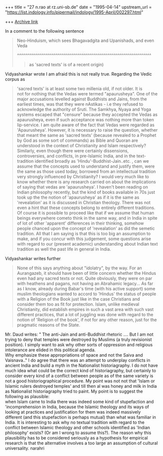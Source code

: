 +++
title = "27 n.rao at rz.uni-sb.de"
date = "1995-04-14"
upstream_url = "https://list.indology.info/pipermail/indology/1995-April/002297.html"

+++
[Archive link](https://list.indology.info/pipermail/indology/1995-April/002297.html)

In a comment to the following sentence
>
>Neo-Hinduism, which sees Bhagavadgita and Upanishads, and even Veda 
>
>  ^^^^^^^^^^^^^^^^^^^^^^^^^^^^^^^^^^^^^^^^^^^^^^^^^^^^^^^^^^^^^^^^^^^
>> as 'sacred texts' is of a recent origin)

Vidyashankar wrote
I am afraid this is not really true. Regarding the Vedic corpus as  
>'sacred texts' is at least some two millenia old, if not older. It is  
>not for nothing that the Vedas were termed "apaurusheya". One of the  
>major accusations levelled against Buddhists and Jains, from the  
>earliest times, was that they were nAstikas - i.e they refused to  
>acknowledge the authority of Sruti. The Samkhya, Nyaya and Yoga  
>systems escaped that "censure" because they accepted the Vedas as  
>apaurusheya, even if such acceptance was nothing more than token  
>lip-service. 
I am quite aware of the fact that Vedas were regarded 
as 'Apaurusheya'. However, it is necessary to raise the question, 
whether that meant the same as 'sacred texts' (because revealed
 to a Prophet by God as some sort of commands) as Bible and
 Quoran are understood in the context of Christianity and 
Islam respectively? Similarly, even though there were
 certainly dissensions, controversies, and conflicts,
 in pre-Islamic India, and in the text-tradition identified 
broadly as 'Hindu'-Buddhist-Jain..etc. ,  can we assume that the 
concepts used to understand and justify them, were the same as 
those used today, borrowed from an intellectual tradition very
 strongly influenced by Christianity? I would very much like
 to know whether there is any research carried on about the implications of
 saying that vedas are 'apaurusheya'. I haven't been reading on
Indian philosophy recently, but the kind of books available
  in 70s just took up the the notion of 'apaurusheya' as if it is
 the same as 'revealation' as it is discussed in Christian
 theology. There was not even a hint that these concepts
 belong to entirely different traditions. Of course it is possible 
to proceed like that if we assume that human beings
 everywhere  cometo think in the same way, and in India
 in spite of lot of other 'apparent'  differences in their
 thinking, somehow people chanced upon the concept
 of 'revealation' as did the semetic tradition.
 All that I am saying is that this is too big an assumption
 to make, and if you concur with this judgement, some
 questions arise with regard to our (present academic) 
 understanding about Indian text tradition as well the
 past life in general in India.  
>
Vidyashankar writes further 
>None of this says anything about "idolatry", by the way. For an  
>Aurangazeb, it should have been of little concern whether the Hindus  
>even had any sacred texts or not. Quite obviously, they were on par  
>with heathens and pagans, not having an Abrahamic legacy...
As far as I know, already during Babar's time (with his active support)
some muslim theologians wanted to accord to 'Hindus' the status 
of people with a Religion of the Book just like in the case Christians
 and consider them too as fit for protection. Islam, unlike medieval 
Christianity, did establish empires in such a vast area with such vast 
different practices, that a lot of juggling was done with regard to the
notion of 'Religion of the book', if not for any other reason, just for the 
pragmatic reasons of the State.

Mr. Daud writes:
" The anti-Jain and anti-Buddhist 
rhetoric ....  But I am 
not trying to deny that temples were destroyed by Muslims  (a truly 
revisionist position).  I simply want to ask why other sorts of 
oppression and religious intolerance are elided in this political agenda.  
Why emphasize these appropriations of space and not the Saiva and Vaisnava.." 
I do agree that there was an attempt to underplay 
conflicts in ancient India and build a myth in the Nationalist
 historiagraphy. I do not have much idea what could
 be the correct kind of historiagraphy, but certainly to 
consider every kind of a conflict between people as of
 the same variety is not a good  historiographical 
procedure.  My point was  not  not that 'Islam or
 Islamic rulers destroyed temples' and till then al
 was honey and milk in India as Nationalist 
historiagraphy tried to paint. My point is to 
suggest the following as plausible:  
when Islam came to India  there was indeed
 some kind of stupefaction and 'incomprehension
 in India, because the Islamic theology and its ways
 of looking at practices and justification for them was
 indeed massively different (and this stupefaction
 is perhaps mutual) than what was familiar in India.
 It is interesting to ask why no textual tradition with
 regard to the conflict between Islamic theology and
 other schools identified as 'Indian philosophy'
 exists? (Or am I wrong to assume this?). 
The reason why this plausibility has to be
 considered seriously as a hypothesis for empirical 
research is that the alternative involves a too large
 an assumption of cultural universality. 
narahri






